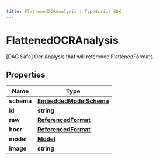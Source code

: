 ```yaml
---
title: FlattenedOCRAnalysis | TypeScript SDK
---
```



# FlattenedOCRAnalysis

[DAG Safe] Ocr Analysis that will reference FlattenedFormats.

## Properties

Name | Type
------------ | -------------
**schema** | [**EmbeddedModelSchema**](EmbeddedModelSchema)
**id** | **string**
**raw** | [**ReferencedFormat**](ReferencedFormat)
**hocr** | [**ReferencedFormat**](ReferencedFormat)
**model** | [**Model**](Model)
**image** | **string**


